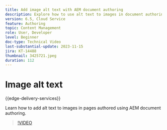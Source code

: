 ```yaml
---
title: Add image alt text with AEM document authoring
description: Explore how to use alt text to images in document authoring.
version: 6.5, Cloud Service
feature: Authoring
topic: Content Management
role: User, Developer
level: Beginner
doc-type: Technical Video
last-substantial-update: 2023-11-15
jira: KT-14488
thumbnail: 3425721.jpeg
duration: 112
---
```


# Image alt text

{{edge-delivery-services}}

Learn how to add alt text to images in pages authored using AEM document authoring.

>[!VIDEO](https://video.tv.adobe.com/v/3425721/?learn=on)

